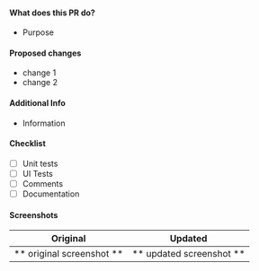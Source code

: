 #### What does this PR do?
- Purpose

#### Proposed changes
- change 1
- change 2

#### Additional Info
- Information

#### Checklist
- [ ] Unit tests
- [ ] UI Tests
- [ ] Comments
- [ ] Documentation

#### Screenshots
Original                        |   Updated
:------------------------------:|:------------------------------:
    **  original screenshot **  |   **  updated screenshot ** 
